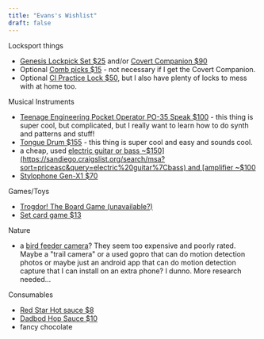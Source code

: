 ```yaml
---
title: "Evans's Wishlist"
draft: false
---
```

Locksport things
- [Genesis Lockpick Set $25](https://covertinstruments.com/collections/lockpicks/products/genesis-lock-pick) and/or [Covert Companion $90](https://covertinstruments.com/collections/ssf-bypass-bible/products/covert-companion-fully-loaded)
- Optional [Comb picks $15](https://lockpicktools.com/slotted-titanium-pocket-comb-4-5-pin/) - not necessary if I get the Covert Companion.
- Optional [CI Practice Lock $50](https://covertinstruments.com/collections/training-gear/products/ci-practice-lock), but I also have plenty of locks to mess with at home too.

Musical Instruments
- [Teenage Engineering Pocket Operator PO-35 Speak $100](https://teenage.engineering/products/po/metal) - this thing is super cool, but complicated, but I really want to learn how to do synth and patterns and stuff!
- [Tongue Drum $155](https://unlaxmusicstore.com/collections/our-instruments/products/theoriginaldrum2) - this thing is super cool and easy and sounds cool.
- a cheap, used [electric guitar or bass ~$150](https://sandiego.craigslist.org/search/msa?sort=priceasc&query=electric%20guitar%7Cbass) and [amplifier ~$100](https://sandiego.craigslist.org/search/msa?query=guitar%7Cbass+amp&sort=priceasc&min_price=&max_price=)
- [Stylophone Gen-X1 $70](https://dubreq.com/product/stylophone-gen-x-1/)

Games/Toys
- [Trogdor! The Board Game (unavailable?)](https://trogdorboardgame.homestarrunner.com/)
- [Set card game $13](https://www.setgame.com/set)

Nature
- a [bird feeder camera](https://www.seabirdsanctuary.org/bird-feeder-camera/)? They seem too expensive and poorly rated. Maybe a "trail camera" or a used gopro that can do motion detection photos or maybe just an android app that can do motion detection capture that I can install on an extra phone? I dunno. More research needed...

Consumables
- [Red Star Hot sauce $8](https://www.plownpepper.com/shop/p/64sh4l9oyuenkcp908jdpmed48acr5)
- [Dadbod Hop Sauce $10](https://www.down2ferment.com/products/dadbod-hop-sauce)
- fancy chocolate
